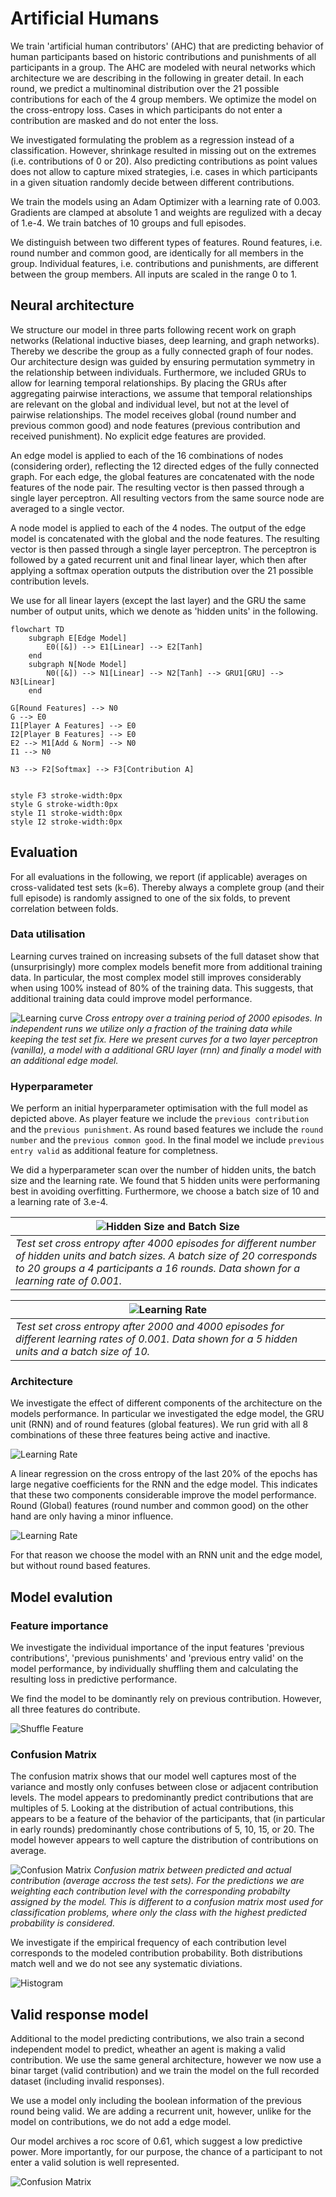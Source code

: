 # Artificial Humans

We train 'artificial human contributors' (AHC) that are predicting behavior of
human participants based on historic contributions and punishments of all
participants in a group. The AHC are modeled with neural networks which
architecture we are describing in the following in greater detail. In each
round, we predict a multinominal distribution over the 21 possible contributions
for each of the 4 group members. We optimize the model on the cross-entropy
loss. Cases in which participants do not enter a contribution are masked and do
not enter the loss.

We investigated formulating the problem as a regression instead of a classification. However, shrinkage resulted in missing out on the extremes (i.e. contributions of 0 or 20). Also predicting contributions as point values does not allow to capture mixed strategies, i.e. cases in which participants in a given situation randomly decide between different contributions.

We train the models using an Adam Optimizer with a learning rate of 0.003. Gradients are clamped at absolute 1 and weights are regulized with a decay of 1.e-4. We train batches of 10 groups and full episodes.

We distinguish between two different types of features. Round features, i.e.
round number and common good, are identically for all members in the group.
Individual features, i.e. contributions and punishments, are different between
the group members. All inputs are scaled in the range 0 to 1.

## Neural architecture

We structure our model in three parts following recent work on graph networks
(Relational inductive biases, deep learning, and graph networks). Thereby we
describe the group as a fully connected graph of four nodes. Our architecture
design was guided by ensuring permutation symmetry in the relationship between
individuals. Furthermore, we included GRUs to allow for learning temporal
relationships. By placing the GRUs after aggregating pairwise interactions, we
assume that temporal relationships are relevant on the global and individual
level, but not at the level of pairwise relationships. The model receives global
(round number and previous common good) and node features (previous contribution
and received punishment). No explicit edge features are provided.

An edge model is applied to each of the 16 combinations of nodes (considering
order), reflecting the 12 directed edges of the fully connected graph. For each
edge, the global features are concatenated with the node features of the node
pair. The resulting vector is then passed through a single layer perceptron. All
resulting vectors from the same source node are averaged to a single vector.

A node model is applied to each of the 4 nodes. The output of the edge model is
concatenated with the global and the node features. The resulting vector is then
passed through a single layer perceptron. The perceptron is followed by a gated
recurrent unit and final linear layer, which then after applying a softmax
operation outputs the distribution over the 21 possible contribution levels.

We use for all linear layers (except the last layer) and the GRU the same number of output units, which we denote as 'hidden units' in the following.

```mermaid
flowchart TD
    subgraph E[Edge Model]
        E0([&]) --> E1[Linear] --> E2[Tanh]
    end
    subgraph N[Node Model]
        N0([&]) --> N1[Linear] --> N2[Tanh] --> GRU1[GRU] --> N3[Linear]
    end

G[Round Features] --> N0
G --> E0
I1[Player A Features] --> E0
I2[Player B Features] --> E0
E2 --> M1[Add & Norm] --> N0
I1 --> N0

N3 --> F2[Softmax] --> F3[Contribution A]


style F3 stroke-width:0px
style G stroke-width:0px
style I1 stroke-width:0px
style I2 stroke-width:0px
```

## Evaluation

For all evaluations in the following, we report (if applicable) averages on
cross-validated test sets (k=6). Thereby always a complete group (and their full
episode) is randomly assigned to one of the six folds, to prevent correlation
between folds.

### Data utilisation

Learning curves trained on increasing subsets of the full dataset show that (unsurprisingly) more complex models benefit more from additional training data. In particular, the most complex model still improves considerably when using 100% instead of 80% of the training data. This suggests, that additional training data could improve model performance.

![Learning
curve](../notebooks/ah_evaluation/plots/graph_learning_curve/learning_curve_model.jpg)
_Cross entropy over a training period of 2000 episodes. In independent runs we
utilize only a fraction of the training data while keeping the test set fix.
Here we present curves for a two layer perceptron (vanilla), a model with a
additional GRU layer (rnn) and finally a model with an additional edge model._


### Hyperparameter

We perform an initial hyperparameter optimisation with the full model as
depicted above. As player feature we include the `previous contribution` and the
`previous punishment`. As round based features we include the `round number` and
the `previous common good`. In the final model we include `previous entry valid` as additional feature for completness.

We did a hyperparameter scan over the number of hidden units, the batch size and
the learning rate. We found that 5 hidden units were performaning best in
avoiding overfitting. Furthermore, we choose a batch size of 10 and a learning
rate of 3.e-4.

| ![Hidden Size and Batch Size](../notebooks/ah_evaluation/plots/graph_fine_tuning/hidden_batch.jpg)                                                                                                                    |
| --------------------------------------------------------------------------------------------------------------------------------------------------------------------------------------------------------------------- |
| _Test set cross entropy after 4000 episodes for different number of hidden units and batch sizes. A batch size of 20 corresponds to 20 groups a 4 participants a 16 rounds. Data shown for a learning rate of 0.001._ |

| ![Learning Rate](../notebooks/ah_evaluation/plots/graph_fine_tuning/lr.jpg)                                                                          |
| ---------------------------------------------------------------------------------------------------------------------------------------------------- |
| _Test set cross entropy after 2000 and 4000 episodes for different learning rates of 0.001. Data shown for a 5 hidden units and a batch size of 10._ |

### Architecture

We investigate the effect of different components of the architecture on the
models performance. In particular we investigated the edge
model, the GRU unit (RNN) and of round features (global features). We run grid
with all 8 combinations of these three features being active and inactive.

![Learning Rate](../notebooks/ah_evaluation/plots/01_2_rnn_edge_features/learning_curve_model.jpg)

A linear regression on the cross entropy of the last 20% of the epochs has large
negative coefficients for the RNN and the edge model. This indicates that these
two components considerable improve the model performance. Round (Global) features (round number and common
good) on the other hand are only having a minor influence.

![Learning Rate](../notebooks/ah_evaluation/plots/01_2_rnn_edge_features/effect_size.jpg)

For that reason we choose the model with an RNN unit and the edge model, but
without round based features.

## Model evalution

### Feature importance

We investigate the individual importance of the input features 'previous
contributions', 'previous punishments' and 'previous entry valid' on the model
performance, by individually shuffling them and calculating the resulting loss
in predictive performance.

We find the model to be dominantly rely on previous contribution. However, all
three features do contribute.

![Shuffle Feature](../notebooks/ah_evaluation/plots/01_2_rnn_edge_features/shuffle_features.jpg)


### Confusion Matrix

The confusion matrix shows that our model well captures most of the variance and mostly only confuses between close or adjacent contribution levels. The model appears to predominantly predict contributions that are multiples of 5. Looking at the distribution of actual contributions, this appears to be a feature of the behavior of the participants, that (in particular in early rounds) predominantly chose contributions of 5, 10, 15, or 20. The model however appears to well capture the distribution of contributions on average.

![Confusion Matrix](../notebooks/ah_evaluation/plots/01_2_rnn_edge_features/confusion_matrix.jpg)
_Confusion matrix between predicted and actual contribution (average accross the test sets). For the predictions we are weighting each contribution level with the corresponding probabilty assigned by the model. This is different to a confusion matrix most used for classification problems, where only the class with the highest predicted probability is
considered._

We investigate if the empirical frequency of each contribution level corresponds
to the modeled contribution probability. Both distributions match well and we do
not see any systematic diviations.

![Histogram](../notebooks/ah_evaluation/plots/01_2_rnn_edge_features/histogram.jpg)

## Valid response model

Additional to the model predicting contributions, we also train a second
independent model to predict, wheather an agent is making a valid contribution.
We use the same general architecture, however we now use a binar target (valid
contribution) and we train the model on the full recorded dataset (including
invalid responses).

We use a model only including the boolean information of the previous round
being valid. We are adding a recurrent unit, however, unlike for the model on
contributions, we do not add a edge model.

Our model archives a roc score of 0.61, which suggest a low
predictive power. More importantly, for our purpose, the chance of a participant
to not enter a valid solution is well represented.

![Confusion Matrix](../notebooks/ah_evaluation/plots/02_2_valid/historgram.jpg)



